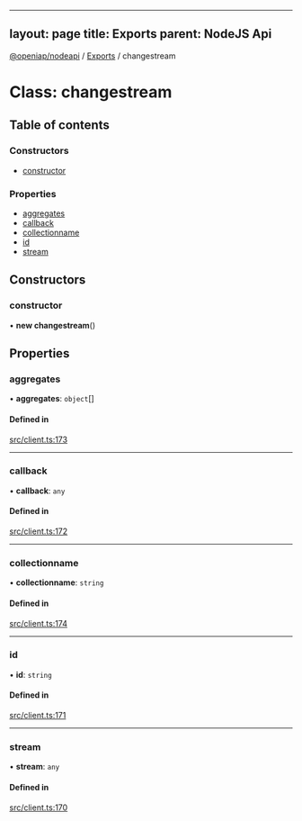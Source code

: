 
---
layout: page
title: Exports
parent: NodeJS Api
---
[@openiap/nodeapi](../README.md) / [Exports](../modules.md) / changestream

# Class: changestream

## Table of contents

### Constructors

- [constructor](changestream.md#constructor)

### Properties

- [aggregates](changestream.md#aggregates)
- [callback](changestream.md#callback)
- [collectionname](changestream.md#collectionname)
- [id](changestream.md#id)
- [stream](changestream.md#stream)

## Constructors

### constructor

• **new changestream**()

## Properties

### aggregates

• **aggregates**: `object`[]

#### Defined in

[src/client.ts:173](https://github.com/openiap/nodeapi/blob/a6b5438/src/client.ts#L173)

___

### callback

• **callback**: `any`

#### Defined in

[src/client.ts:172](https://github.com/openiap/nodeapi/blob/a6b5438/src/client.ts#L172)

___

### collectionname

• **collectionname**: `string`

#### Defined in

[src/client.ts:174](https://github.com/openiap/nodeapi/blob/a6b5438/src/client.ts#L174)

___

### id

• **id**: `string`

#### Defined in

[src/client.ts:171](https://github.com/openiap/nodeapi/blob/a6b5438/src/client.ts#L171)

___

### stream

• **stream**: `any`

#### Defined in

[src/client.ts:170](https://github.com/openiap/nodeapi/blob/a6b5438/src/client.ts#L170)
